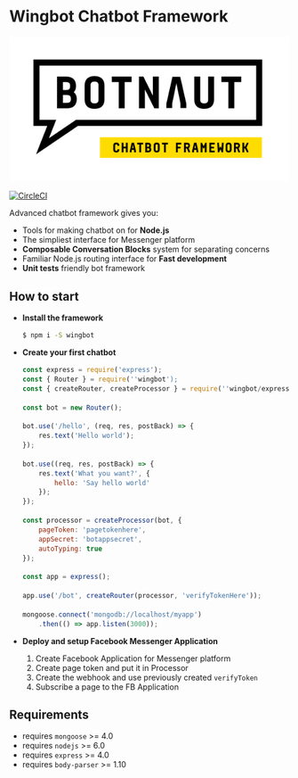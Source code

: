 # Wingbot Chatbot Framework

![wingbot chatbot logo](./logo.png "Wingbot Chatbot Framework")

[![CircleCI](https://circleci.com/gh/wingbotai/wingbot.svg?style=svg)](https://circleci.com/gh/wingbotai/wingbot)

Advanced chatbot framework gives you:

- Tools for making chatbot on for **Node.js**
- The simpliest interface for Messenger platform
- **Composable Conversation Blocks** system for separating concerns
- Familiar Node.js routing interface for **Fast development**
- **Unit tests** friendly bot framework


## How to start

  - **Install the framework**

    ```bash
    $ npm i -S wingbot
    ```


  - **Create your first chatbot**

    ```javascript
    const express = require('express');
    const { Router } = require(''wingbot');
    const { createRouter, createProcessor } = require(''wingbot/express');

    const bot = new Router();

    bot.use('/hello', (req, res, postBack) => {
        res.text('Hello world');
    });

    bot.use((req, res, postBack) => {
        res.text('What you want?', {
            hello: 'Say hello world'
        });
    });

    const processor = createProcessor(bot, {
        pageToken: 'pagetokenhere',
        appSecret: 'botappsecret',
        autoTyping: true
    });

    const app = express();

    app.use('/bot', createRouter(processor, 'verifyTokenHere'));

    mongoose.connect('mongodb://localhost/myapp')
        .then(() => app.listen(3000));
    ```

  - **Deploy and setup Facebook Messenger Application**

    1. Create Facebook Application for Messenger platform
    2. Create page token and put it in Processor
    3. Create the webhook and use previously created `verifyToken`
    4. Subscribe a page to the FB Application

## Requirements

  - requires `mongoose` >= 4.0
  - requires `nodejs` >= 6.0
  - requires `express` >= 4.0
  - requires `body-parser` >= 1.10